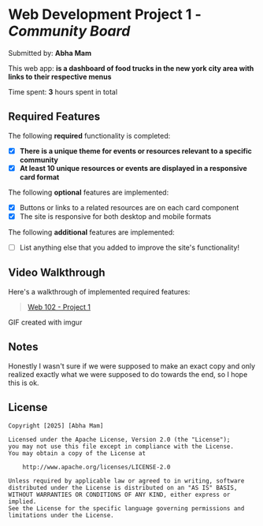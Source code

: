 # Web Development Project 1 - *Community Board*

Submitted by: **Abha Mam**

This web app: **is a dashboard of food trucks in the new york city area with links to their respective menus**

Time spent: **3** hours spent in total

## Required Features

The following **required** functionality is completed:

- [X] **There is a unique theme for events or resources relevant to a specific community**
- [X] **At least 10 unique resources or events are displayed in a responsive card format**

The following **optional** features are implemented:

- [X] Buttons or links to a related resources are on each card component
- [X] The site is responsive for both desktop and mobile formats

The following **additional** features are implemented:

* [ ] List anything else that you added to improve the site's functionality!

## Video Walkthrough

Here's a walkthrough of implemented required features:

[<blockquote class="imgur-embed-pub" lang="en" data-id="a/NRow6N5"  ><a href="//imgur.com/a/NRow6N5">Web 102 - Project 1</a></blockquote><script async src="//s.imgur.com/min/embed.js" charset="utf-8"></script>](https://media3.giphy.com/media/v1.Y2lkPTc5MGI3NjExZ2hpMjljN2dsNzAwaXBscDJ2dnF3emE5Z2lhNzBycW9qbms0eXR1ZiZlcD12MV9pbnRlcm5hbF9naWZfYnlfaWQmY3Q9Zw/q7Xn3wX8btB5V9rhR6/giphy.gif)

GIF created with imgur

## Notes

Honestly I wasn't sure if we were supposed to make an exact copy and only realized exactly what we were supposed to do towards the end, so I hope this is ok.

## License

    Copyright [2025] [Abha Mam]

    Licensed under the Apache License, Version 2.0 (the "License");
    you may not use this file except in compliance with the License.
    You may obtain a copy of the License at

        http://www.apache.org/licenses/LICENSE-2.0

    Unless required by applicable law or agreed to in writing, software
    distributed under the License is distributed on an "AS IS" BASIS,
    WITHOUT WARRANTIES OR CONDITIONS OF ANY KIND, either express or implied.
    See the License for the specific language governing permissions and
    limitations under the License.
